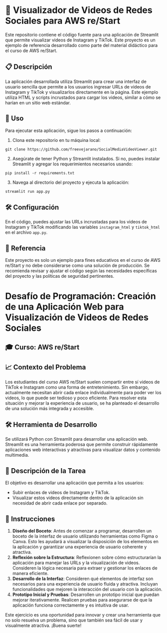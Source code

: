 # 🎥 Visualizador de Videos de Redes Sociales para AWS re/Start

Este repositorio contiene el código fuente para una aplicación de Streamlit que permite visualizar videos de Instagram y TikTok. Este proyecto es un ejemplo de referencia desarrollado como parte del material didáctico para el curso de AWS re/Start.

## 📋 Descripción

La aplicación desarrollada utiliza Streamlit para crear una interfaz de usuario sencilla que permite a los usuarios ingresar URLs de videos de Instagram y TikTok y visualizarlos directamente en la página. Este ejemplo utiliza HTML y scripts incrustados para cargar los videos, similar a cómo se harían en un sitio web estándar.

## 🚀 Uso

Para ejecutar esta aplicación, sigue los pasos a continuación:

1. Clona este repositorio en tu máquina local:

```
git clone https://github.com/freevejarano/SocialMediaVideoViewer.git
```

2. Asegúrate de tener Python y Streamlit instalados. Si no, puedes instalar Streamlit y agregar los requerimientos necesarios usando:

```
pip install -r requirements.txt
```

3. Navega al directorio del proyecto y ejecuta la aplicación:

```
streamlit run app.py
```

## 🛠️ Configuración

En el código, puedes ajustar las URLs incrustadas para los videos de Instagram y TikTok modificando las variables `instagram_html` y `tiktok_html` en el archivo `app.py`.

## 📖 Referencia

Este proyecto es solo un ejemplo para fines educativos en el curso de AWS re/Start y no debe considerarse como una solución de producción. Se recomienda revisar y ajustar el código según las necesidades específicas del proyecto y las políticas de seguridad pertinentes.


# Desafío de Programación: Creación de una Aplicación Web para Visualización de Videos de Redes Sociales

## 🎓 Curso: AWS re/Start

## 📈 Contexto del Problema
Los estudiantes del curso AWS re/Start suelen compartir entre sí videos de TikTok e Instagram como una forma de entretenimiento. Sin embargo, actualmente necesitan abrir cada enlace individualmente para poder ver los videos, lo que puede ser tedioso y poco eficiente. Para resolver esta situación y mejorar la experiencia de usuario, se ha planteado el desarrollo de una solución más integrada y accesible.

## 🛠️ Herramienta de Desarrollo
Se utilizará Python con Streamlit para desarrollar una aplicación web. Streamlit es una herramienta poderosa que permite construir rápidamente aplicaciones web interactivas y atractivas para visualizar datos y contenido multimedia.

## 📌 Descripción de la Tarea
El objetivo es desarrollar una aplicación que permita a los usuarios:
- Subir enlaces de videos de Instagram y TikTok.
- Visualizar estos videos directamente dentro de la aplicación sin necesidad de abrir cada enlace por separado.

## 🚀 Instrucciones
1. **Diseño del Boceto**: Antes de comenzar a programar, desarrollen un boceto de la interfaz de usuario utilizando herramientas como Figma o Canva. Esto les ayudará a visualizar la disposición de los elementos en la aplicación y garantizar una experiencia de usuario coherente y atractiva.
2. **Reflexión sobre la Estructura**: Reflexionen sobre cómo estructurarían la aplicación para manejar las URLs y la visualización de videos. Consideren la lógica necesaria para extraer y gestionar los enlaces de manera eficiente.
3. **Desarrollo de la Interfaz**: Consideren qué elementos de interfaz son necesarios para una experiencia de usuario fluida y atractiva. Incluyan funcionalidades que mejoren la interacción del usuario con la aplicación.
4. **Prototipo Inicial y Pruebas**: Desarrollen un prototipo inicial que puedan mejorar iterativamente. Realicen pruebas para asegurarse de que la aplicación funciona correctamente y es intuitiva de usar.

Este ejercicio es una oportunidad para innovar y crear una herramienta que no solo resuelva un problema, sino que también sea fácil de usar y visualmente atractiva. ¡Buena suerte!

